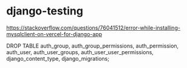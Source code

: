 # django-testing

https://stackoverflow.com/questions/76041512/error-while-installing-mysqlclient-on-vercel-for-django-app


DROP TABLE auth_group, 
auth_group_permissions,
auth_permission,
auth_user,
auth_user_groups,
auth_user_user_permissions,
django_content_type,
django_migrations;